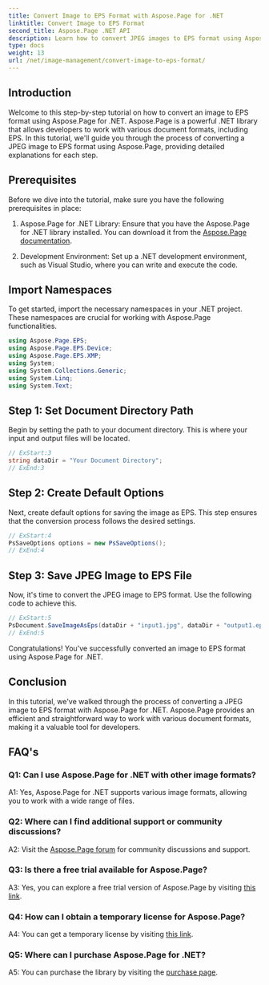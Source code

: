 ```yaml
---
title: Convert Image to EPS Format with Aspose.Page for .NET
linktitle: Convert Image to EPS Format
second_title: Aspose.Page .NET API
description: Learn how to convert JPEG images to EPS format using Aspose.Page for .NET. A comprehensive guide with step-by-step instructions.
type: docs
weight: 13
url: /net/image-management/convert-image-to-eps-format/
---
```

## Introduction

Welcome to this step-by-step tutorial on how to convert an image to EPS format using Aspose.Page for .NET. Aspose.Page is a powerful .NET library that allows developers to work with various document formats, including EPS. In this tutorial, we'll guide you through the process of converting a JPEG image to EPS format using Aspose.Page, providing detailed explanations for each step.

## Prerequisites

Before we dive into the tutorial, make sure you have the following prerequisites in place:

1. Aspose.Page for .NET Library: Ensure that you have the Aspose.Page for .NET library installed. You can download it from the [Aspose.Page documentation](https://reference.aspose.com/page/net/).

2. Development Environment: Set up a .NET development environment, such as Visual Studio, where you can write and execute the code.

## Import Namespaces

To get started, import the necessary namespaces in your .NET project. These namespaces are crucial for working with Aspose.Page functionalities.

```csharp
using Aspose.Page.EPS;
using Aspose.Page.EPS.Device;
using Aspose.Page.EPS.XMP;
using System;
using System.Collections.Generic;
using System.Linq;
using System.Text;
```

## Step 1: Set Document Directory Path

Begin by setting the path to your document directory. This is where your input and output files will be located.

```csharp
// ExStart:3
string dataDir = "Your Document Directory";
// ExEnd:3
```

## Step 2: Create Default Options

Next, create default options for saving the image as EPS. This step ensures that the conversion process follows the desired settings.

```csharp
// ExStart:4
PsSaveOptions options = new PsSaveOptions();
// ExEnd:4
```

## Step 3: Save JPEG Image to EPS File

Now, it's time to convert the JPEG image to EPS format. Use the following code to achieve this.

```csharp
// ExStart:5
PsDocument.SaveImageAsEps(dataDir + "input1.jpg", dataDir + "output1.eps", options);
// ExEnd:5
```

Congratulations! You've successfully converted an image to EPS format using Aspose.Page for .NET.

## Conclusion

In this tutorial, we've walked through the process of converting a JPEG image to EPS format with Aspose.Page for .NET. Aspose.Page provides an efficient and straightforward way to work with various document formats, making it a valuable tool for developers.

## FAQ's

### Q1: Can I use Aspose.Page for .NET with other image formats?

A1: Yes, Aspose.Page for .NET supports various image formats, allowing you to work with a wide range of files.

### Q2: Where can I find additional support or community discussions?

A2: Visit the [Aspose.Page forum](https://forum.aspose.com/c/page/39) for community discussions and support.

### Q3: Is there a free trial available for Aspose.Page?

A3: Yes, you can explore a free trial version of Aspose.Page by visiting [this link](https://releases.aspose.com/).

### Q4: How can I obtain a temporary license for Aspose.Page?

A4: You can get a temporary license by visiting [this link](https://purchase.aspose.com/temporary-license/).

### Q5: Where can I purchase Aspose.Page for .NET?

A5: You can purchase the library by visiting the [purchase page](https://purchase.aspose.com/buy).
